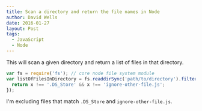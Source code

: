 ```yaml
---
title: Scan a directory and return the file names in Node
author: David Wells
date: 2016-01-27
layout: Post
tags:
  - JavaScript
  - Node
---
```


This will scan a given directory and return a list of files in that directory.

```js
var fs = require('fs'); // core node file system module
var listOfFilesInDirectory = fs.readdirSync('path/to/directory').filter(function(x) {
  return x !== '.DS_Store' && x !== 'ignore-other-file.js';
});
```

I'm excluding files that match `.DS_Store` and `ignore-other-file.js`.
